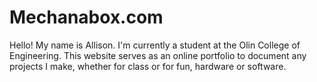 # Mechanabox.com

Hello! My name is Allison. I'm currently a student at the Olin College of Engineering. 
This website serves as an online portfolio to document any projects I make, whether for class or for fun, hardware or software.
